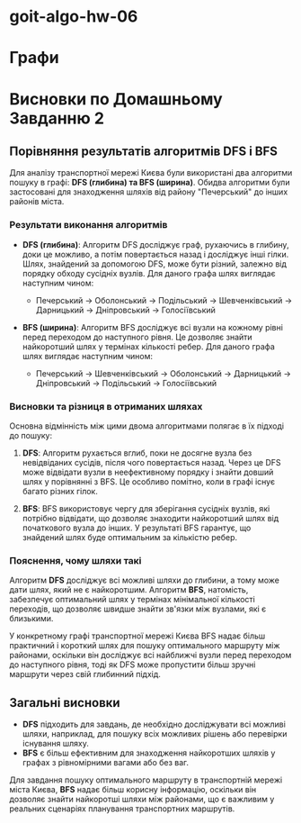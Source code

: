 # goit-algo-hw-06
# Графи

# Висновки по Домашньому Завданню 2

## Порівняння результатів алгоритмів DFS і BFS

Для аналізу транспортної мережі Києва були використані два алгоритми пошуку в графі: **DFS (глибина) та BFS (ширина)**. Обидва алгоритми були застосовані для знаходження шляхів від району "Печерський" до інших районів міста.

### Результати виконання алгоритмів

- **DFS (глибина)**: Алгоритм DFS досліджує граф, рухаючись в глибину, доки це можливо, а потім повертається назад і досліджує інші гілки. Шлях, знайдений за допомогою DFS, може бути різний, залежно від порядку обходу сусідніх вузлів. Для даного графа шлях виглядає наступним чином:
  - Печерський -> Оболонський -> Подільський -> Шевченківський -> Дарницький -> Дніпровський -> Голосіївський

- **BFS (ширина)**: Алгоритм BFS досліджує всі вузли на кожному рівні перед переходом до наступного рівня. Це дозволяє знайти найкоротший шлях у термінах кількості ребер. Для даного графа шлях виглядає наступним чином:
  - Печерський -> Шевченківський -> Оболонський -> Дарницький -> Дніпровський -> Подільський -> Голосіївський

### Висновки та різниця в отриманих шляхах

Основна відмінність між цими двома алгоритмами полягає в їх підході до пошуку:

1. **DFS**: Алгоритм рухається вглиб, поки не досягне вузла без невідвіданих сусідів, після чого повертається назад. Через це DFS може відвідати вузли в неефективному порядку і знайти довший шлях у порівнянні з BFS. Це особливо помітно, коли в графі існує багато різних гілок.

2. **BFS**: BFS використовує чергу для зберігання сусідніх вузлів, які потрібно відвідати, що дозволяє знаходити найкоротший шлях від початкового вузла до інших. У результаті BFS гарантує, що знайдений шлях буде оптимальним за кількістю ребер.

### Пояснення, чому шляхи такі

Алгоритм **DFS** досліджує всі можливі шляхи до глибини, а тому може дати шлях, який не є найкоротшим. Алгоритм **BFS**, натомість, забезпечує оптимальний шлях у термінах мінімальної кількості переходів, що дозволяє швидше знайти зв'язки між вузлами, які є близькими.

У конкретному графі транспортної мережі Києва BFS надає більш практичний і короткий шлях для пошуку оптимального маршруту між районами, оскільки він досліджує всі найближчі вузли перед переходом до наступного рівня, тоді як DFS може пропустити більш зручні маршрути через свій глибинний підхід.

## Загальні висновки

- **DFS** підходить для завдань, де необхідно досліджувати всі можливі шляхи, наприклад, для пошуку всіх можливих рішень або перевірки існування шляху.
- **BFS** є більш ефективним для знаходження найкоротших шляхів у графах з рівномірними вагами або без ваг.

Для завдання пошуку оптимального маршруту в транспортній мережі міста Києва, **BFS** надає більш корисну інформацію, оскільки він дозволяє знайти найкоротші шляхи між районами, що є важливим у реальних сценаріях планування транспортних маршрутів.

